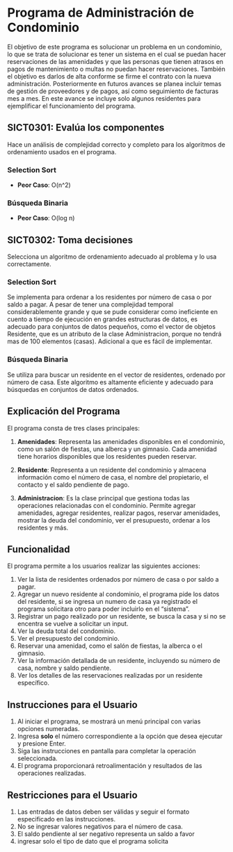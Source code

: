 # Programa de Administración de Condominio
El objetivo de este programa es solucionar un problema en un condominio, lo que se trata de solucionar es tener un sistema en el cual se puedan hacer reservaciones de las amenidades y que las personas que tienen atrasos en pagos de mantenimiento o multas no puedan hacer reservaciones. También el objetivo es darlos de alta conforme se firme el contrato con la nueva administración. Posteriormente en futuros avances se planea incluir temas de gestión de proveedores y de pagos, así como seguimiento de facturas mes a mes. En este avance se incluye solo algunos residentes para ejemplificar el funcionamiento del programa.

## SICT0301: Evalúa los componentes

Hace un análisis de complejidad correcto y completo para los algoritmos de ordenamiento usados en el programa.
### Selection Sort

- **Peor Caso**: O(n^2)

### Búsqueda Binaria

- **Peor Caso**: O(log n)

## SICT0302: Toma decisiones

Selecciona un algoritmo de ordenamiento adecuado al problema y lo usa correctamente.

### Selection Sort

Se implementa para ordenar a los residentes por número de casa o por saldo a pagar. A pesar de tener una complejidad temporal considerablemente grande y que se pude considerar como ineficiente en cuento a tiempo de ejecución en grandes estructuras de datos, es adecuado para conjuntos de datos pequeños, como el vector de objetos Residente, que es un atributo de la clase Administracion, porque no tendrá mas de 100 elementos (casas). Adicional a que es fácil de implementar.

### Búsqueda Binaria

Se utiliza para buscar un residente en el vector de residentes, ordenado por número de casa. Este algoritmo es altamente eficiente y adecuado para búsquedas en conjuntos de datos ordenados.


## Explicación del Programa

El programa consta de tres clases principales:

1. **Amenidades**: Representa las amenidades disponibles en el condominio, como un salón de fiestas, una alberca y un gimnasio. Cada amenidad tiene horarios disponibles que los residentes pueden reservar.

2. **Residente**: Representa a un residente del condominio y almacena información como el número de casa, el nombre del propietario, el contacto y el saldo pendiente de pago. 

3. **Administracion**: Es la clase principal que gestiona todas las operaciones relacionadas con el condominio. Permite agregar amenidades, agregar residentes, realizar pagos, reservar amenidades, mostrar la deuda del condominio, ver el presupuesto, ordenar a los residentes y más.

## Funcionalidad

El programa permite a los usuarios realizar las siguientes acciones:

1. Ver la lista de residentes ordenados por número de casa o por saldo a pagar.
2. Agregar un nuevo residente al condominio, el programa pide los datos del residente, si se ingresa un numero de casa ya registrado el programa solicitara otro para poder incluirlo en el “sistema”.
3. Registrar un pago realizado por un residente, se busca la casa y si no se encentra se vuelve a solicitar un input.
4. Ver la deuda total del condominio.
5. Ver el presupuesto del condominio.
6. Reservar una amenidad, como el salón de fiestas, la alberca o el gimnasio.
7. Ver la información detallada de un residente, incluyendo su número de casa, nombre y saldo pendiente.
8. Ver los detalles de las reservaciones realizadas por un residente específico.

## Instrucciones para el Usuario

1. Al iniciar el programa, se mostrará un menú principal con varias opciones numeradas.
2. Ingresa **solo** el número correspondiente a la opción que desea ejecutar y presione Enter.
3. Siga las instrucciones en pantalla para completar la operación seleccionada.
4. El programa proporcionará retroalimentación y resultados de las operaciones realizadas.

## Restricciones para el Usuario

1. Las entradas de datos deben ser válidas y seguir el formato especificado en las instrucciones.
2. No se ingresar valores negativos para el número de casa.
3. El saldo pendiente al ser negativo representa un saldo a favor
4. ingresar solo el tipo de dato que el programa solicita
